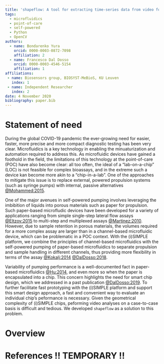 ```yaml
---
title: 'shapeflow: A tool for extracting time-series data from video footage of self-powered microfluidic devices'
tags:
  - microfluidics
  - point-of-care
  - self-powered
  - Python
  - OpenCV
authors:
  - name: Bondarenko Yura
    orcid: 0000-0003-0872-7098
    affiliation: 2
  - name: Francesco Dal Dosso
    orcid: 0000-0003-4546-5154
    affiliation: 1
affiliations:
 - name: Biosensors group, BIOSYST-MeBioS, KU Leuven
   index: 1
 - name: Independent Researcher
   index: 2
date: 4 November 2020
bibliography: paper.bib
---
```


# Statement of need

During the global COVID-19 pandemic the ever-growing need for easier, faster, more precise and more compact diagnostic testing has been very clear. Microfluidics is a key technology in enabling the minuaturization and automation required to address this. As microfluidic devices have gained a foothold in the field, the limitations of this technology at the point-of-care (POC) have also become clear: all too often, the ideal of a “lab-on-a-chip” (LOC) is not feasible for complex bioassays, and in the extreme such a device kan become more akin to a “chip-in-a-lab”. One of the approaches to mitigate this issue is to replace external, powered propulsion systems (such as syringe pumps) with internal, passive alternatives [@Mohammed:2015].

One of the major avenues in self-powered pumping involves leveraging the imbibition of liquids into porous materials such as paper for propulsion. Such paper-based microfludic devices have been developed for a variety of applications ranging from simple single-step lateral flow assays [@Eltzov:2015] to multi-step and multiplexed assays [@Martinez:2010]. However, due to sample retention in porous materials, the volumes required for a more complex assay are larger than in a channel-based microfluidic device, which can be problematic in a POC context. With the (i)SIMPLE platform, we combine the principles of channel-based microfluidics with the self-powered pumping of paper-based microfluidics to separate propulsion and sample handling in different channels, thus providing more flexibility in terms of the assay [@Kokalj:2014]  [@DalDosso:2018].

Variability of pumping performance is a well-documented fact in paper-based microfluidics [@Hu:2014], and even more so when the paper is encapsulated into a chip. This concern highlights the need for smart chip design, which we addressed in a past publication [@DalDosso:2019]. To further facilitate fast prototyping with the (i)SIMPLE platform and support this smart design approach, a fast and convenient way to evaluate an individual chip’s peformance is necessary. Given the geometrical complexity of (i)SIMPLE chips, peforming video analyses on a case-to-case basis is difficult and tedious. We developed `shapeflow` as a solution to this problem.

# Overview





# References   !! TEMPORARY !!

[@Mohammed:2015]: https://doi.org/10.1016/j.protcy.2015.07.010
[@Martinez:2010]: https://doi.org/10.1021/ac9013989
[@Eltzov:2015]: https://doi.org/10.1002/elan.201500237
[@Kokalj:2014]: https://doi.org/10.1039/C4LC00920G
[@DalDosso:2018]: https://doi.org/10.1007/s10544-018-0289-1
[@DalDosso:2019]: https://doi.org/10.1016/j.sna.2019.01.005
[@Hu:2014]: https://doi.org/10.1016/j.bios.2013.10.075
